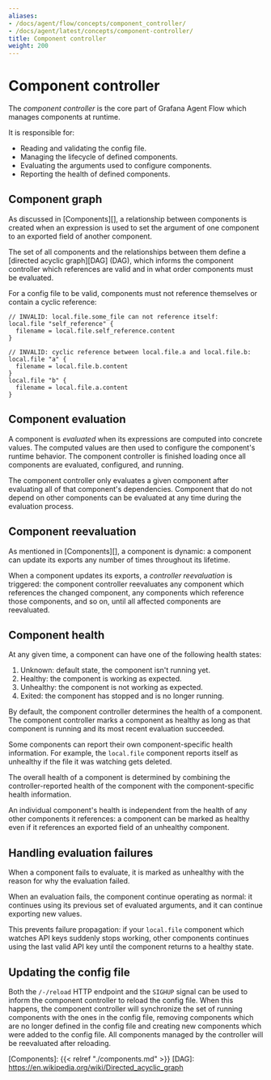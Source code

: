 ```yaml
---
aliases:
- /docs/agent/flow/concepts/component_controller/
- /docs/agent/latest/concepts/component-controller/
title: Component controller
weight: 200
---
```


# Component controller

The _component controller_ is the core part of Grafana Agent Flow which manages
components at runtime.

It is responsible for:

* Reading and validating the config file.
* Managing the lifecycle of defined components.
* Evaluating the arguments used to configure components.
* Reporting the health of defined components.

## Component graph

As discussed in [Components][], a relationship between components is created
when an expression is used to set the argument of one component to an exported
field of another component.

The set of all components and the relationships between them define a [directed
acyclic graph][DAG] (DAG), which informs the component controller which
references are valid and in what order components must be evaluated.

For a config file to be valid, components must not reference themselves or
contain a cyclic reference:

```river
// INVALID: local.file.some_file can not reference itself:
local.file "self_reference" {
  filename = local.file.self_reference.content
}
```

```river
// INVALID: cyclic reference between local.file.a and local.file.b:
local.file "a" {
  filename = local.file.b.content
}
local.file "b" {
  filename = local.file.a.content
}
```

## Component evaluation

A component is _evaluated_ when its expressions are computed into concrete
values. The computed values are then used to configure the component's runtime
behavior. The component controller is finished loading once all components are
evaluated, configured, and running.

The component controller only evaluates a given component after evaluating all
of that component's dependencies. Component that do not depend on other
components can be evaluated at any time during the evaluation process.

## Component reevaluation

As mentioned in [Components][], a component is dynamic: a component can update
its exports any number of times throughout its lifetime.

When a component updates its exports, a _controller reevaluation_ is triggered:
the component controller reevaluates any component which references the changed
component, any components which reference those components, and so on, until
all affected components are reevaluated.

## Component health

At any given time, a component can have one of the following health states:

1. Unknown: default state, the component isn't running yet.
2. Healthy: the component is working as expected.
3. Unhealthy: the component is not working as expected.
4. Exited: the component has stopped and is no longer running.

By default, the component controller determines the health of a component. The
component controller marks a component as healthy as long as that component is
running and its most recent evaluation succeeded.

Some components can report their own component-specific health information. For
example, the `local.file` component reports itself as unhealthy if the file it
was watching gets deleted.

The overall health of a component is determined by combining the
controller-reported health of the component with the component-specific health
information.

An individual component's health is independent from the health of any other
components it references: a component can be marked as healthy even if it
references an exported field of an unhealthy component.

## Handling evaluation failures

When a component fails to evaluate, it is marked as unhealthy with the reason
for why the evaluation failed.

When an evaluation fails, the component continue operating as normal: it
continues using its previous set of evaluated arguments, and it can continue
exporting new values.

This prevents failure propagation: if your `local.file` component which watches
API keys suddenly stops working, other components continues using the last
valid API key until the component returns to a healthy state.

## Updating the config file

Both the `/-/reload` HTTP endpoint and the `SIGHUP` signal can be used to
inform the component controller to reload the config file. When this happens,
the component controller will synchronize the set of running components with
the ones in the config file, removing components which are no longer defined in
the config file and creating new components which were added to the config
file. All components managed by the controller will be reevaluated after
reloading.

[Components]: {{< relref "./components.md" >}}
[DAG]: https://en.wikipedia.org/wiki/Directed_acyclic_graph
